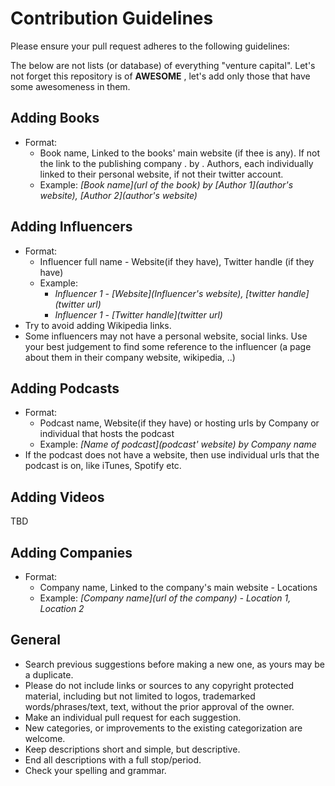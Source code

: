 # Contribution Guidelines

Please ensure your pull request adheres to the following guidelines:

The below are not lists (or database) of everything "venture capital". Let's not forget this repository is of **AWESOME** , let's add only those that have some awesomeness in them.

## Adding Books
- Format:
  - Book name, Linked to the books' main website (if thee is any). If not the link to the publishing company . by . Authors, each individually linked to their personal website, if not their twitter account.
  - Example: *[Book name](url of the book) by [Author 1](author's website), [Author 2](author's website)*

## Adding Influencers
- Format:
  - Influencer full name - Website(if they have), Twitter handle (if they have)
  - Example: 
    - *Influencer 1 - [Website](Influencer's website), [twitter handle](twitter url)*
    - *Influencer 1 - [Twitter handle](twitter url)*
- Try to avoid adding Wikipedia links. 
- Some influencers may not have a personal website, social links. Use your best judgement to find some reference to the influencer (a page about them in their company website, wikipedia, ..)

## Adding Podcasts
- Format:
  - Podcast name, Website(if they have) or hosting urls by Company or individual that hosts the podcast
  - Example: *[Name of podcast](podcast' website) by Company name*
- If the podcast does not have a website, then use individual urls that the podcast is on, like iTunes, Spotify etc.

## Adding Videos
TBD

## Adding Companies
- Format:
  - Company name, Linked to the company's main website - Locations
  - Example: *[Company name](url of the company) - Location 1, Location 2*

## General
- Search previous suggestions before making a new one, as yours may be a duplicate.
- Please do not include links or sources to any copyright protected material, including but not limited to logos, trademarked words/phrases/text, text, without the prior approval of the owner.
- Make an individual pull request for each suggestion.
- New categories, or improvements to the existing categorization are welcome.
- Keep descriptions short and simple, but descriptive.
- End all descriptions with a full stop/period.
- Check your spelling and grammar.